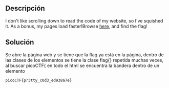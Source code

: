 ## Descripción
I don't like scrolling down to read the code of my website, so I've squished it. As a bonus, my pages load faster!Browse [here](http://titan.picoctf.net:59931/), and find the flag!

## Solución
Se abre la página web y se tiene que la flag ya está en la página, dentro de las clases de los elementos se tiene la clase flag{} repetida muchas veces, al buscar picoCTF{ en todo el html se encuentra la bandera dentro de un elemento

```
picoCTF{pr3tty_c0d3_ed938a7e}
```
